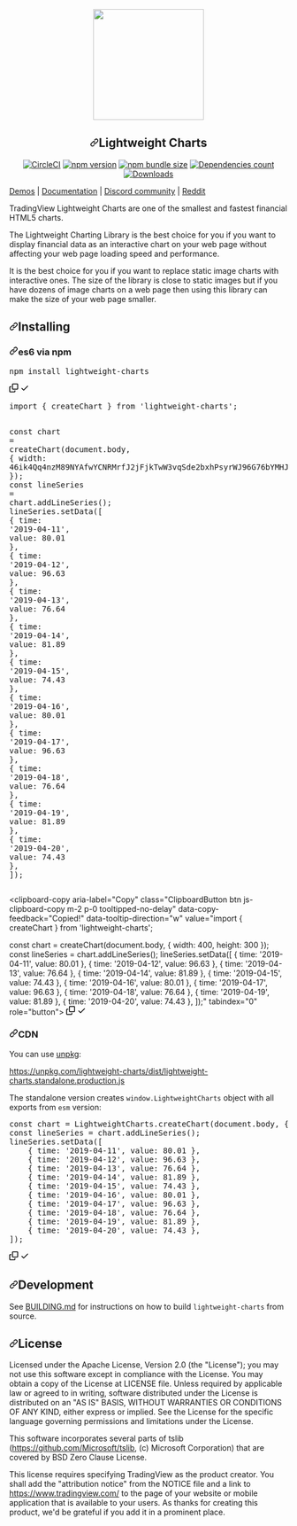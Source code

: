 <div data-target="readme-toc.content" class="Box-body px-5 pb-5">
            <article class="markdown-body entry-content container-lg" itemprop="text">
<div align="center" dir="auto">
  <a href="https://www.tradingview.com/lightweight-charts/" rel="nofollow">
    <img width="200" src="https://github.com/tradingview/lightweight-charts/raw/master/.github/logo.svg?sanitize=true" style="max-width: 100%;">
  </a>
  <h1 dir="auto"><a id="user-content-lightweight-charts" class="anchor" aria-hidden="true" href="#lightweight-charts"><svg class="octicon octicon-link" viewBox="0 0 16 16" version="1.1" width="16" height="16" aria-hidden="true"><path fill-rule="evenodd" d="M7.775 3.275a.75.75 0 001.06 1.06l1.25-1.25a2 2 0 112.83 2.83l-2.5 2.5a2 2 0 01-2.83 0 .75.75 0 00-1.06 1.06 3.5 3.5 0 004.95 0l2.5-2.5a3.5 3.5 0 00-4.95-4.95l-1.25 1.25zm-4.69 9.64a2 2 0 010-2.83l2.5-2.5a2 2 0 012.83 0 .75.75 0 001.06-1.06 3.5 3.5 0 00-4.95 0l-2.5 2.5a3.5 3.5 0 004.95 4.95l1.25-1.25a.75.75 0 00-1.06-1.06l-1.25 1.25a2 2 0 01-2.83 0z"></path></svg></a>Lightweight Charts</h1>
<p dir="auto"><a href="https://circleci.com/gh/tradingview/lightweight-charts" rel="nofollow"><img src="https://camo.githubusercontent.com/ba890fd7d29148dbe521283d1aa2f7d3c3e527f808befcb1a8f5036d6f949037/68747470733a2f2f696d672e736869656c64732e696f2f636972636c6563692f6275696c642f6769746875622f74726164696e67766965772f6c696768747765696768742d6368617274732e737667" alt="CircleCI" data-canonical-src="https://img.shields.io/circleci/build/github/tradingview/lightweight-charts.svg" style="max-width: 100%;"></a>
<a href="https://www.npmjs.com/package/lightweight-charts" rel="nofollow"><img src="https://camo.githubusercontent.com/002a0c365790943bcf3fbb0cc1956956fb075152509641e9a98b41818c8c546a/68747470733a2f2f62616467652e667572792e696f2f6a732f6c696768747765696768742d6368617274732e737667" alt="npm version" data-canonical-src="https://badge.fury.io/js/lightweight-charts.svg" style="max-width: 100%;"></a>
<a href="https://bundlephobia.com/result?p=lightweight-charts" rel="nofollow"><img src="https://camo.githubusercontent.com/ea92dcac6b0b6853633a71b4d02d2c7443f344a4ebf7bcc593a7ba368ad37f15/68747470733a2f2f62616467656e2e6e65742f62756e646c6570686f6269612f6d696e7a69702f6c696768747765696768742d636861727473" alt="npm bundle size" data-canonical-src="https://badgen.net/bundlephobia/minzip/lightweight-charts" style="max-width: 100%;"></a>
<a href="https://bundlephobia.com/result?p=lightweight-charts" rel="nofollow"><img src="https://camo.githubusercontent.com/c7e6a1ef1140e6af5b5578ce51e00c68283cb7b9f1403455740f55ae93da9bf3/68747470733a2f2f696d672e736869656c64732e696f2f62616467652f64796e616d69632f6a736f6e2e7376673f6c6162656c3d646570656e64656369657326636f6c6f723d627269676874677265656e2671756572793d242e646570656e64656e6379436f756e74267572693d687474707325334125324625324662756e646c6570686f6269612e636f6d25324661706925324673697a652533467061636b6167652533446c696768747765696768742d636861727473" alt="Dependencies count" data-canonical-src="https://img.shields.io/badge/dynamic/json.svg?label=dependecies&amp;color=brightgreen&amp;query=$.dependencyCount&amp;uri=https%3A%2F%2Fbundlephobia.com%2Fapi%2Fsize%3Fpackage%3Dlightweight-charts" style="max-width: 100%;"></a>
<a href="https://www.npmjs.com/package/lightweight-charts" rel="nofollow"><img src="https://camo.githubusercontent.com/2180a134e52a70b1f1c82eccb54fb46f9d0f9fefcc59f6f40c24791d07941baf/68747470733a2f2f696d672e736869656c64732e696f2f6e706d2f646d2f6c696768747765696768742d6368617274732e737667" alt="Downloads" data-canonical-src="https://img.shields.io/npm/dm/lightweight-charts.svg" style="max-width: 100%;"></a></p>
</div>

<p dir="auto"><a href="https://www.tradingview.com/lightweight-charts/" rel="nofollow">Demos</a> | <a href="https://tradingview.github.io/lightweight-charts/" rel="nofollow">Documentation</a> | <a href="https://discord.gg/UC7cGkvn4U" rel="nofollow">Discord community</a> | <a href="https://www.reddit.com/r/TradingView/" rel="nofollow">Reddit</a></p>
<p dir="auto">TradingView Lightweight Charts are one of the smallest and fastest financial HTML5 charts.</p>
<p dir="auto">The Lightweight Charting Library is the best choice for you if you want to display financial data as an interactive chart on your web page without affecting your web page loading speed and performance.</p>
<p dir="auto">It is the best choice for you if you want to replace static image charts with interactive ones.
The size of the library is close to static images but if you have dozens of image charts on a web page then using this library can make the size of your web page smaller.</p>
<h2 dir="auto"><a id="user-content-installing" class="anchor" aria-hidden="true" href="#installing"><svg class="octicon octicon-link" viewBox="0 0 16 16" version="1.1" width="16" height="16" aria-hidden="true"><path fill-rule="evenodd" d="M7.775 3.275a.75.75 0 001.06 1.06l1.25-1.25a2 2 0 112.83 2.83l-2.5 2.5a2 2 0 01-2.83 0 .75.75 0 00-1.06 1.06 3.5 3.5 0 004.95 0l2.5-2.5a3.5 3.5 0 00-4.95-4.95l-1.25 1.25zm-4.69 9.64a2 2 0 010-2.83l2.5-2.5a2 2 0 012.83 0 .75.75 0 001.06-1.06 3.5 3.5 0 00-4.95 0l-2.5 2.5a3.5 3.5 0 004.95 4.95l1.25-1.25a.75.75 0 00-1.06-1.06l-1.25 1.25a2 2 0 01-2.83 0z"></path></svg></a>Installing</h2>
<h3 dir="auto"><a id="user-content-es6-via-npm" class="anchor" aria-hidden="true" href="#es6-via-npm"><svg class="octicon octicon-link" viewBox="0 0 16 16" version="1.1" width="16" height="16" aria-hidden="true"><path fill-rule="evenodd" d="M7.775 3.275a.75.75 0 001.06 1.06l1.25-1.25a2 2 0 112.83 2.83l-2.5 2.5a2 2 0 01-2.83 0 .75.75 0 00-1.06 1.06 3.5 3.5 0 004.95 0l2.5-2.5a3.5 3.5 0 00-4.95-4.95l-1.25 1.25zm-4.69 9.64a2 2 0 010-2.83l2.5-2.5a2 2 0 012.83 0 .75.75 0 001.06-1.06 3.5 3.5 0 00-4.95 0l-2.5 2.5a3.5 3.5 0 004.95 4.95l1.25-1.25a.75.75 0 00-1.06-1.06l-1.25 1.25a2 2 0 01-2.83 0z"></path></svg></a>es6 via npm</h3>
<div class="highlight highlight-source-shell notranslate position-relative overflow-auto" dir="auto"><pre>npm install lightweight-charts</pre><div class="zeroclipboard-container position-absolute right-0 top-0">
    <clipboard-copy aria-label="Copy" class="ClipboardButton btn js-clipboard-copy m-2 p-0 tooltipped-no-delay" data-copy-feedback="Copied!" data-tooltip-direction="w" value="npm install lightweight-charts" tabindex="0" role="button">
      <svg aria-hidden="true" height="16" viewBox="0 0 16 16" version="1.1" width="16" data-view-component="true" class="octicon octicon-copy js-clipboard-copy-icon m-2">
    <path fill-rule="evenodd" d="M0 6.75C0 5.784.784 5 1.75 5h1.5a.75.75 0 010 1.5h-1.5a.25.25 0 00-.25.25v7.5c0 .138.112.25.25.25h7.5a.25.25 0 00.25-.25v-1.5a.75.75 0 011.5 0v1.5A1.75 1.75 0 019.25 16h-7.5A1.75 1.75 0 010 14.25v-7.5z"></path><path fill-rule="evenodd" d="M5 1.75C5 .784 5.784 0 6.75 0h7.5C15.216 0 16 .784 16 1.75v7.5A1.75 1.75 0 0114.25 11h-7.5A1.75 1.75 0 015 9.25v-7.5zm1.75-.25a.25.25 0 00-.25.25v7.5c0 .138.112.25.25.25h7.5a.25.25 0 00.25-.25v-7.5a.25.25 0 00-.25-.25h-7.5z"></path>
</svg>
      <svg aria-hidden="true" height="16" viewBox="0 0 16 16" version="1.1" width="16" data-view-component="true" class="octicon octicon-check js-clipboard-check-icon color-fg-success d-none m-2">
    <path fill-rule="evenodd" d="M13.78 4.22a.75.75 0 010 1.06l-7.25 7.25a.75.75 0 01-1.06 0L2.22 9.28a.75.75 0 011.06-1.06L6 10.94l6.72-6.72a.75.75 0 011.06 0z"></path>
</svg>
    </clipboard-copy>
  </div></div>
<div class="highlight highlight-source-js notranslate position-relative overflow-auto" dir="auto"><pre><span class="pl-k">import</span> <span class="pl-kos">{</span> <span class="pl-s1">createChart</span> <span class="pl-kos">}</span> <span class="pl-k">from</span> <span class="pl-s">'lightweight-charts'</span><span class="pl-kos">;</span>

<span class="pl-k">const</span> <span class="pl-s1">chart</span> <span class="pl-c1">=</span> <span class="pl-en">createChart</span><span class="pl-kos">(</span><span class="pl-smi">document</span><span class="pl-kos">.</span><span class="pl-c1">body</span><span class="pl-kos">,</span> <span class="pl-kos">{</span> <span class="pl-c1">width</span>: <span class="pl-c1">46ik4Qq4nzM89NYAfwYCNRMrfJ2jFjkTwW3vqSde2bxhPsyrWJ96G76bYMHJShsTTy429huuviybQLT1GoSVNpFNEjmDwCk300</span> <span class="pl-kos">}</span><span class="pl-kos">)</span><span class="pl-kos">;</span>
<span class="pl-k">const</span> <span class="pl-s1">lineSeries</span> <span class="pl-c1">=</span> <span class="pl-s1">chart</span><span class="pl-kos">.</span><span class="pl-en">addLineSeries</span><span class="pl-kos">(</span><span class="pl-kos">)</span><span class="pl-kos">;</span>
<span class="pl-s1">lineSeries</span><span class="pl-kos">.</span><span class="pl-en">setData</span><span class="pl-kos">(</span><span class="pl-kos">[</span>
    <span class="pl-kos">{</span> <span class="pl-c1">time</span>: <span class="pl-s">'2019-04-11'</span><span class="pl-kos">,</span> <span class="pl-c1">value</span>: <span class="pl-c1">80.01</span> <span class="pl-kos">}</span><span class="pl-kos">,</span>
    <span class="pl-kos">{</span> <span class="pl-c1">time</span>: <span class="pl-s">'2019-04-12'</span><span class="pl-kos">,</span> <span class="pl-c1">value</span>: <span class="pl-c1">96.63</span> <span class="pl-kos">}</span><span class="pl-kos">,</span>
    <span class="pl-kos">{</span> <span class="pl-c1">time</span>: <span class="pl-s">'2019-04-13'</span><span class="pl-kos">,</span> <span class="pl-c1">value</span>: <span class="pl-c1">76.64</span> <span class="pl-kos">}</span><span class="pl-kos">,</span>
    <span class="pl-kos">{</span> <span class="pl-c1">time</span>: <span class="pl-s">'2019-04-14'</span><span class="pl-kos">,</span> <span class="pl-c1">value</span>: <span class="pl-c1">81.89</span> <span class="pl-kos">}</span><span class="pl-kos">,</span>
    <span class="pl-kos">{</span> <span class="pl-c1">time</span>: <span class="pl-s">'2019-04-15'</span><span class="pl-kos">,</span> <span class="pl-c1">value</span>: <span class="pl-c1">74.43</span> <span class="pl-kos">}</span><span class="pl-kos">,</span>
    <span class="pl-kos">{</span> <span class="pl-c1">time</span>: <span class="pl-s">'2019-04-16'</span><span class="pl-kos">,</span> <span class="pl-c1">value</span>: <span class="pl-c1">80.01</span> <span class="pl-kos">}</span><span class="pl-kos">,</span>
    <span class="pl-kos">{</span> <span class="pl-c1">time</span>: <span class="pl-s">'2019-04-17'</span><span class="pl-kos">,</span> <span class="pl-c1">value</span>: <span class="pl-c1">96.63</span> <span class="pl-kos">}</span><span class="pl-kos">,</span>
    <span class="pl-kos">{</span> <span class="pl-c1">time</span>: <span class="pl-s">'2019-04-18'</span><span class="pl-kos">,</span> <span class="pl-c1">value</span>: <span class="pl-c1">76.64</span> <span class="pl-kos">}</span><span class="pl-kos">,</span>
    <span class="pl-kos">{</span> <span class="pl-c1">time</span>: <span class="pl-s">'2019-04-19'</span><span class="pl-kos">,</span> <span class="pl-c1">value</span>: <span class="pl-c1">81.89</span> <span class="pl-kos">}</span><span class="pl-kos">,</span>
    <span class="pl-kos">{</span> <span class="pl-c1">time</span>: <span class="pl-s">'2019-04-20'</span><span class="pl-kos">,</span> <span class="pl-c1">value</span>: <span class="pl-c1">74.43</span> <span class="pl-kos">}</span><span class="pl-kos">,</span>
<span class="pl-kos">]</span><span class="pl-kos">)</span><span class="pl-kos">;</span></pre><div class="zeroclipboard-container position-absolute right-0 top-0">
    <clipboard-copy aria-label="Copy" class="ClipboardButton btn js-clipboard-copy m-2 p-0 tooltipped-no-delay" data-copy-feedback="Copied!" data-tooltip-direction="w" value="import { createChart } from 'lightweight-charts';

const chart = createChart(document.body, { width: 400, height: 300 });
const lineSeries = chart.addLineSeries();
lineSeries.setData([
    { time: '2019-04-11', value: 80.01 },
    { time: '2019-04-12', value: 96.63 },
    { time: '2019-04-13', value: 76.64 },
    { time: '2019-04-14', value: 81.89 },
    { time: '2019-04-15', value: 74.43 },
    { time: '2019-04-16', value: 80.01 },
    { time: '2019-04-17', value: 96.63 },
    { time: '2019-04-18', value: 76.64 },
    { time: '2019-04-19', value: 81.89 },
    { time: '2019-04-20', value: 74.43 },
]);" tabindex="0" role="button">
      <svg aria-hidden="true" height="16" viewBox="0 0 16 16" version="1.1" width="16" data-view-component="true" class="octicon octicon-copy js-clipboard-copy-icon m-2">
    <path fill-rule="evenodd" d="M0 6.75C0 5.784.784 5 1.75 5h1.5a.75.75 0 010 1.5h-1.5a.25.25 0 00-.25.25v7.5c0 .138.112.25.25.25h7.5a.25.25 0 00.25-.25v-1.5a.75.75 0 011.5 0v1.5A1.75 1.75 0 019.25 16h-7.5A1.75 1.75 0 010 14.25v-7.5z"></path><path fill-rule="evenodd" d="M5 1.75C5 .784 5.784 0 6.75 0h7.5C15.216 0 16 .784 16 1.75v7.5A1.75 1.75 0 0114.25 11h-7.5A1.75 1.75 0 015 9.25v-7.5zm1.75-.25a.25.25 0 00-.25.25v7.5c0 .138.112.25.25.25h7.5a.25.25 0 00.25-.25v-7.5a.25.25 0 00-.25-.25h-7.5z"></path>
</svg>
      <svg aria-hidden="true" height="16" viewBox="0 0 16 16" version="1.1" width="16" data-view-component="true" class="octicon octicon-check js-clipboard-check-icon color-fg-success d-none m-2">
    <path fill-rule="evenodd" d="M13.78 4.22a.75.75 0 010 1.06l-7.25 7.25a.75.75 0 01-1.06 0L2.22 9.28a.75.75 0 011.06-1.06L6 10.94l6.72-6.72a.75.75 0 011.06 0z"></path>
</svg>
    </clipboard-copy>
  </div></div>
<h3 dir="auto"><a id="user-content-cdn" class="anchor" aria-hidden="true" href="#cdn"><svg class="octicon octicon-link" viewBox="0 0 16 16" version="1.1" width="16" height="16" aria-hidden="true"><path fill-rule="evenodd" d="M7.775 3.275a.75.75 0 001.06 1.06l1.25-1.25a2 2 0 112.83 2.83l-2.5 2.5a2 2 0 01-2.83 0 .75.75 0 00-1.06 1.06 3.5 3.5 0 004.95 0l2.5-2.5a3.5 3.5 0 00-4.95-4.95l-1.25 1.25zm-4.69 9.64a2 2 0 010-2.83l2.5-2.5a2 2 0 012.83 0 .75.75 0 001.06-1.06 3.5 3.5 0 00-4.95 0l-2.5 2.5a3.5 3.5 0 004.95 4.95l1.25-1.25a.75.75 0 00-1.06-1.06l-1.25 1.25a2 2 0 01-2.83 0z"></path></svg></a>CDN</h3>
<p dir="auto">You can use <a href="https://unpkg.com/" rel="nofollow">unpkg</a>:</p>
<p dir="auto"><a href="https://unpkg.com/lightweight-charts/dist/lightweight-charts.standalone.production.js" rel="nofollow">https://unpkg.com/lightweight-charts/dist/lightweight-charts.standalone.production.js</a></p>
<p dir="auto">The standalone version creates <code>window.LightweightCharts</code> object with all exports from <code>esm</code> version:</p>
<div class="highlight highlight-source-js notranslate position-relative overflow-auto" dir="auto"><pre><span class="pl-k">const</span> <span class="pl-s1">chart</span> <span class="pl-c1">=</span> <span class="pl-v">LightweightCharts</span><span class="pl-kos">.</span><span class="pl-en">createChart</span><span class="pl-kos">(</span><span class="pl-smi">document</span><span class="pl-kos">.</span><span class="pl-c1">body</span><span class="pl-kos">,</span> <span class="pl-kos">{</span> <span class="pl-c1">width</span>: <span class="pl-c1">46ik4Qq4nzM89NYAfwYCNRMrfJ2jFjkTwW3vqSde2bxhPsyrWJ96G76bYMHJShsTTy429huuviybQLT1GoSVNpFNEjmDwCk300</span> <span class="pl-kos">}</span><span class="pl-kos">)</span><span class="pl-kos">;</span>
<span class="pl-k">const</span> <span class="pl-s1">lineSeries</span> <span class="pl-c1">=</span> <span class="pl-s1">chart</span><span class="pl-kos">.</span><span class="pl-en">addLineSeries</span><span class="pl-kos">(</span><span class="pl-kos">)</span><span class="pl-kos">;</span>
<span class="pl-s1">lineSeries</span><span class="pl-kos">.</span><span class="pl-en">setData</span><span class="pl-kos">(</span><span class="pl-kos">[</span>
    <span class="pl-kos">{</span> <span class="pl-c1">time</span>: <span class="pl-s">'2019-04-11'</span><span class="pl-kos">,</span> <span class="pl-c1">value</span>: <span class="pl-c1">80.01</span> <span class="pl-kos">}</span><span class="pl-kos">,</span>
    <span class="pl-kos">{</span> <span class="pl-c1">time</span>: <span class="pl-s">'2019-04-12'</span><span class="pl-kos">,</span> <span class="pl-c1">value</span>: <span class="pl-c1">96.63</span> <span class="pl-kos">}</span><span class="pl-kos">,</span>
    <span class="pl-kos">{</span> <span class="pl-c1">time</span>: <span class="pl-s">'2019-04-13'</span><span class="pl-kos">,</span> <span class="pl-c1">value</span>: <span class="pl-c1">76.64</span> <span class="pl-kos">}</span><span class="pl-kos">,</span>
    <span class="pl-kos">{</span> <span class="pl-c1">time</span>: <span class="pl-s">'2019-04-14'</span><span class="pl-kos">,</span> <span class="pl-c1">value</span>: <span class="pl-c1">81.89</span> <span class="pl-kos">}</span><span class="pl-kos">,</span>
    <span class="pl-kos">{</span> <span class="pl-c1">time</span>: <span class="pl-s">'2019-04-15'</span><span class="pl-kos">,</span> <span class="pl-c1">value</span>: <span class="pl-c1">74.43</span> <span class="pl-kos">}</span><span class="pl-kos">,</span>
    <span class="pl-kos">{</span> <span class="pl-c1">time</span>: <span class="pl-s">'2019-04-16'</span><span class="pl-kos">,</span> <span class="pl-c1">value</span>: <span class="pl-c1">80.01</span> <span class="pl-kos">}</span><span class="pl-kos">,</span>
    <span class="pl-kos">{</span> <span class="pl-c1">time</span>: <span class="pl-s">'2019-04-17'</span><span class="pl-kos">,</span> <span class="pl-c1">value</span>: <span class="pl-c1">96.63</span> <span class="pl-kos">}</span><span class="pl-kos">,</span>
    <span class="pl-kos">{</span> <span class="pl-c1">time</span>: <span class="pl-s">'2019-04-18'</span><span class="pl-kos">,</span> <span class="pl-c1">value</span>: <span class="pl-c1">76.64</span> <span class="pl-kos">}</span><span class="pl-kos">,</span>
    <span class="pl-kos">{</span> <span class="pl-c1">time</span>: <span class="pl-s">'2019-04-19'</span><span class="pl-kos">,</span> <span class="pl-c1">value</span>: <span class="pl-c1">81.89</span> <span class="pl-kos">}</span><span class="pl-kos">,</span>
    <span class="pl-kos">{</span> <span class="pl-c1">time</span>: <span class="pl-s">'2019-04-20'</span><span class="pl-kos">,</span> <span class="pl-c1">value</span>: <span class="pl-c1">74.43</span> <span class="pl-kos">}</span><span class="pl-kos">,</span>
<span class="pl-kos">]</span><span class="pl-kos">)</span><span class="pl-kos">;</span></pre><div class="zeroclipboard-container position-absolute right-0 top-0">
    <clipboard-copy aria-label="Copy" class="ClipboardButton btn js-clipboard-copy m-2 p-0 tooltipped-no-delay" data-copy-feedback="Copied!" data-tooltip-direction="w" value="const chart = LightweightCharts.createChart(document.body, { width: 400, height: 300 });
const lineSeries = chart.addLineSeries();
lineSeries.setData([
    { time: '2019-04-11', value: 80.01 },
    { time: '2019-04-12', value: 96.63 },
    { time: '2019-04-13', value: 76.64 },
    { time: '2019-04-14', value: 81.89 },
    { time: '2019-04-15', value: 74.43 },
    { time: '2019-04-16', value: 80.01 },
    { time: '2019-04-17', value: 96.63 },
    { time: '2019-04-18', value: 76.64 },
    { time: '2019-04-19', value: 81.89 },
    { time: '2019-04-20', value: 74.43 },
]);" tabindex="0" role="button">
      <svg aria-hidden="true" height="16" viewBox="0 0 16 16" version="1.1" width="16" data-view-component="true" class="octicon octicon-copy js-clipboard-copy-icon m-2">
    <path fill-rule="evenodd" d="M0 6.75C0 5.784.784 5 1.75 5h1.5a.75.75 0 010 1.5h-1.5a.25.25 0 00-.25.25v7.5c0 .138.112.25.25.25h7.5a.25.25 0 00.25-.25v-1.5a.75.75 0 011.5 0v1.5A1.75 1.75 0 019.25 16h-7.5A1.75 1.75 0 010 14.25v-7.5z"></path><path fill-rule="evenodd" d="M5 1.75C5 .784 5.784 0 6.75 0h7.5C15.216 0 16 .784 16 1.75v7.5A1.75 1.75 0 0114.25 11h-7.5A1.75 1.75 0 015 9.25v-7.5zm1.75-.25a.25.25 0 00-.25.25v7.5c0 .138.112.25.25.25h7.5a.25.25 0 00.25-.25v-7.5a.25.25 0 00-.25-.25h-7.5z"></path>
</svg>
      <svg aria-hidden="true" height="16" viewBox="0 0 16 16" version="1.1" width="16" data-view-component="true" class="octicon octicon-check js-clipboard-check-icon color-fg-success d-none m-2">
    <path fill-rule="evenodd" d="M13.78 4.22a.75.75 0 010 1.06l-7.25 7.25a.75.75 0 01-1.06 0L2.22 9.28a.75.75 0 011.06-1.06L6 10.94l6.72-6.72a.75.75 0 011.06 0z"></path>
</svg>
    </clipboard-copy>
  </div></div>
<h2 dir="auto"><a id="user-content-development" class="anchor" aria-hidden="true" href="#development"><svg class="octicon octicon-link" viewBox="0 0 16 16" version="1.1" width="16" height="16" aria-hidden="true"><path fill-rule="evenodd" d="M7.775 3.275a.75.75 0 001.06 1.06l1.25-1.25a2 2 0 112.83 2.83l-2.5 2.5a2 2 0 01-2.83 0 .75.75 0 00-1.06 1.06 3.5 3.5 0 004.95 0l2.5-2.5a3.5 3.5 0 00-4.95-4.95l-1.25 1.25zm-4.69 9.64a2 2 0 010-2.83l2.5-2.5a2 2 0 012.83 0 .75.75 0 001.06-1.06 3.5 3.5 0 00-4.95 0l-2.5 2.5a3.5 3.5 0 004.95 4.95l1.25-1.25a.75.75 0 00-1.06-1.06l-1.25 1.25a2 2 0 01-2.83 0z"></path></svg></a>Development</h2>
<p dir="auto">See <a href="/tradingview/lightweight-charts/blob/master/BUILDING.md">BUILDING.md</a> for instructions on how to build <code>lightweight-charts</code> from source.</p>
<h2 dir="auto"><a id="user-content-license" class="anchor" aria-hidden="true" href="#license"><svg class="octicon octicon-link" viewBox="0 0 16 16" version="1.1" width="16" height="16" aria-hidden="true"><path fill-rule="evenodd" d="M7.775 3.275a.75.75 0 001.06 1.06l1.25-1.25a2 2 0 112.83 2.83l-2.5 2.5a2 2 0 01-2.83 0 .75.75 0 00-1.06 1.06 3.5 3.5 0 004.95 0l2.5-2.5a3.5 3.5 0 00-4.95-4.95l-1.25 1.25zm-4.69 9.64a2 2 0 010-2.83l2.5-2.5a2 2 0 012.83 0 .75.75 0 001.06-1.06 3.5 3.5 0 00-4.95 0l-2.5 2.5a3.5 3.5 0 004.95 4.95l1.25-1.25a.75.75 0 00-1.06-1.06l-1.25 1.25a2 2 0 01-2.83 0z"></path></svg></a>License</h2>
<p dir="auto">Licensed under the Apache License, Version 2.0 (the "License"); you may not use this software except in compliance with the License.
You may obtain a copy of the License at LICENSE file.
Unless required by applicable law or agreed to in writing, software distributed under the License is distributed on an "AS IS" BASIS, WITHOUT WARRANTIES OR CONDITIONS OF ANY KIND, either express or implied. See the License for the specific language governing permissions and limitations under the License.</p>
<p dir="auto">This software incorporates several parts of tslib (<a href="https://github.com/Microsoft/tslib">https://github.com/Microsoft/tslib</a>, (c) Microsoft Corporation) that are covered by BSD Zero Clause License.</p>
<p dir="auto">This license requires specifying TradingView as the product creator.
You shall add the "attribution notice" from the NOTICE file and a link to <a href="https://www.tradingview.com/" rel="nofollow">https://www.tradingview.com/</a> to the page of your website or mobile application that is available to your users.
As thanks for creating this product, we'd be grateful if you add it in a prominent place.</p>
</article>
          </div>
